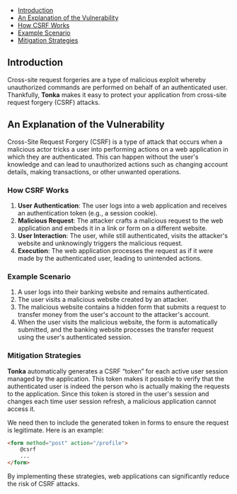 - [Introduction](csrf.md?id=introduction)
- [An Explanation of the Vulnerability](csrf.md?id=an-explanation-of-the-vulnerability)
- [How CSRF Works](csrf.md?id=how-csrf-works)
- [Example Scenario](csrf.md?id=example-scenario)
- [Mitigation Strategies](csrf.md?id=mitigation-strategies)

## Introduction

Cross-site request forgeries are a type of malicious exploit whereby unauthorized commands are performed on behalf of an authenticated user. Thankfully, **Tonka** makes it easy to protect your application from cross-site request forgery (CSRF) attacks.

## An Explanation of the Vulnerability

Cross-Site Request Forgery (CSRF) is a type of attack that occurs when a malicious actor tricks a user into performing actions on a web application in which they are authenticated. This can happen without the user's knowledge and can lead to unauthorized actions such as changing account details, making transactions, or other unwanted operations.

### How CSRF Works

1. **User Authentication**: The user logs into a web application and receives an authentication token (e.g., a session cookie).
2. **Malicious Request**: The attacker crafts a malicious request to the web application and embeds it in a link or form on a different website.
3. **User Interaction**: The user, while still authenticated, visits the attacker's website and unknowingly triggers the malicious request.
4. **Execution**: The web application processes the request as if it were made by the authenticated user, leading to unintended actions.

### Example Scenario

1. A user logs into their banking website and remains authenticated.
2. The user visits a malicious website created by an attacker.
3. The malicious website contains a hidden form that submits a request to transfer money from the user's account to the attacker's account.
4. When the user visits the malicious website, the form is automatically submitted, and the banking website processes the transfer request using the user's authenticated session.

### Mitigation Strategies

**Tonka** automatically generates a CSRF “token” for each active user session managed by the application. This token makes it possible to verify that the authenticated user is indeed the person who is actually making the requests to the application. Since this token is stored in the user's session and changes each time user session refresh, a malicious application cannot access it.

We need then to include the generated token in forms to ensure the request is legitimate. Here is an example:

```html
<form method="post" action="/profile">
    @csrf
    ...
</form>
```

By implementing these strategies, web applications can significantly reduce the risk of CSRF attacks.
